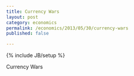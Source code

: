 ```yaml
---
title: Currency Wars
layout: post
category: economics
permalink: /economics/2013/05/30/currency-wars
published: false

---
```

{% include JB/setup %}
<div id="node-281" class="node node-economics node-promoted node-unpublished">
  <div class="content clearfix">
    <div class="field field-name-body field-type-text-with-summary field-label-hidden"><div class="field-items"><div class="field-item even"><p>Currency Wars</p>
</div></div></div>  </div>
</div>
